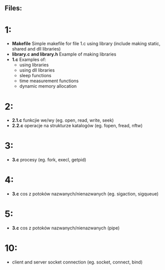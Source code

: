 ## Files:
# 1:
* **Makefile** Simple makefile for file 1.c using library (include making static, shared and dll libraries)
* **library.c and library.h** Example of making libraries
* **1.c** Examples of:
  - using libraries
  - using dll libraries
  - sleep functions
  - time measurement functions
  - dynamic memory allocation
# 2:
* **2.1.c** funkcjie we/wy (eg. open, read, write, seek)
* **2.2.c** operacje na strukturze katalogów (eg. fopen, fread, nftw)
# 3:
* **3.c** procesy (eg. fork, execl, getpid)
# 4:
* **3.c** cos z potoków nazwanych/nienazwanych (eg. sigaction, sigqueue)
# 5:
* **3.c** cos z potoków nazwanych/nienazwanych (pipe)
# 10:
* client and server socket connection (eg. socket, connect, bind)
